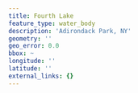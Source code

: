 ```yaml
---
title: Fourth Lake
feature_type: water_body
description: 'Adirondack Park, NY'
geometry: ''
geo_error: 0.0
bbox: ~
longitude: ''
latitude: ''
external_links: {}
---
```

